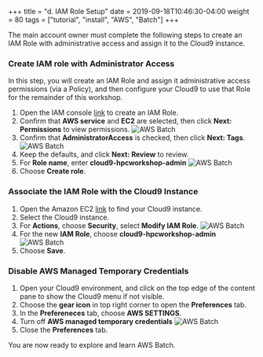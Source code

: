 +++
title = "d. IAM Role Setup"
date = 2019-09-18T10:46:30-04:00
weight = 80
tags = ["tutorial", "install", "AWS", "Batch"]
+++

The main account owner must complete the following steps to create an IAM Role with administrative access and assign it to the Cloud9 instance.

### Create IAM role with Administrator Access

In this step, you will create an IAM Role and assign it administrative access permissions (via a Policy), and then configure your Cloud9 to use that Role for the remainder of this workshop.

1. Open the IAM console [link](<https://console.aws.amazon.com/iam/home#/roles%24new?step=type&commonUseCase=EC2%2BEC2&selectedUseCase=EC2&policies=arn:aws:iam::aws:policy%2FAdministratorAccess>) to create an IAM Role.
2. Confirm that **AWS service** and **EC2** are selected, then click **Next: Permissions** to view permissions.
![AWS Batch](/images/preparation/iam-role-1.png)
1. Confirm that **AdministratorAccess** is checked, then click **Next: Tags**.
![AWS Batch](/images/preparation/iam-role-2.png)
4. Keep the defaults, and click **Next: Review** to review.
5. For **Role name**, enter **cloud9-hpcworkshop-admin**
![AWS Batch](/images/preparation/iam-role-3.png)
6. Choose  **Create role**. 


### Associate the IAM Role with the Cloud9 Instance

1. Open the Amazon EC2 [link](<https://console.aws.amazon.com/ec2/v2/home#Instances:tag:Name=aws-cloud9-myCloud9Env>) to find your Cloud9 instance.
2. Select the Cloud9 instance.   
3. For **Actions**, choose **Security**, select **Modify IAM Role**. 
![AWS Batch](/images/preparation/iam-role-4.png)
4. For the new **IAM Role**, choose **cloud9-hpcworkshop-admin**
![AWS Batch](/images/preparation/iam-role-5.png)
5. Choose **Save**. 


### Disable AWS Managed Temporary Credentials
1. Open your Cloud9 environment, and click on the top edge of the content pane to show the Cloud9 menu if not visible.
2. Choose the **gear icon** in top right corner to open the **Preferences** tab.
3. In the **Prefereneces** tab, choose **AWS SETTINGS**. 
4. Turn off **AWS managed temporary credentials**
![AWS Batch](/images/preparation/iam-role-6.png)
5. Close the **Preferences** tab.

You are now ready to explore and learn AWS Batch.
